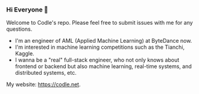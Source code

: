 ### Hi Everyone 👋


Welcome to Codle's repo. Please feel free to submit issues with me for any questions.

- I'm an engineer of AML (Applied Machine Learning) at ByteDance now.
- I'm interested in machine learning competitions such as the Tianchi, Kaggle.
- I wanna be a "real" full-stack engineer, who not only knows about frontend or backend but also machine learning, real-time systems, and distributed systems, etc. 

My website: https://codle.net.
